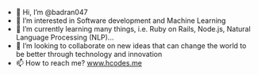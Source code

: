 - 👋 Hi, I’m @badran047
- 👀 I’m interested in Software development and Machine Learning
- 🌱 I’m currently learning many things, i.e. Ruby on Rails, Node.js, Natural Language Processing (NLP)...
- 💞️ I’m looking to collaborate on new ideas that can change the world to be better through technology and innovation
- 📫 How to reach me? www.hcodes.me 

<!---
badran047/badran047 is a ✨ special ✨ repository because its `README.md` (this file) appears on your GitHub profile.
You can click the Preview link to take a look at your changes.
--->
